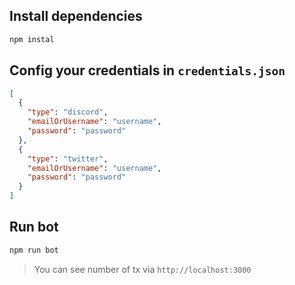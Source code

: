 ## Install dependencies

```bash
npm instal
```

## Config your credentials in `credentials.json`

```json
[
  {
    "type": "discord",
    "emailOrUsername": "username",
    "password": "password"
  },
  {
    "type": "twitter",
    "emailOrUsername": "username",
    "password": "password"
  }
]
```

## Run bot

```bash
npm run bot
```

> You can see number of tx via `http://localhost:3000`
